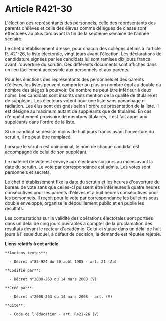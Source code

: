 # Article R421-30

L'élection des représentants des personnels, celle des représentants des parents d'élèves et celle des élèves comme délégués
de classe sont effectuées au plus tard avant la fin de la septième semaine de l'année scolaire. 

Le chef d'établissement dresse, pour chacun des collèges définis à l'article R. 421-26, la liste électorale, vingt jours
avant l'élection. Les déclarations de candidature signées par les candidats lui sont remises dix jours francs avant
l'ouverture du scrutin. Ces différents documents sont affichés dans un lieu facilement accessible aux personnels et aux
parents. 

Pour les élections des représentants des personnels et des parents d'élèves, les listes peuvent comporter au plus un nombre
égal au double du nombre des sièges à pourvoir. Ce nombre ne peut être inférieur à deux noms. Les candidats sont inscrits
sans mention de la qualité de titulaire et de suppléant. Les électeurs votent pour une liste sans panachage ni radiation. Les
élus sont désignés selon l'ordre de présentation de la liste. Il est désigné au maximum autant de suppléants que de
titulaires. En cas d'empêchement provisoire de membres titulaires, il est fait appel aux suppléants dans l'ordre de la
liste. 

Si un candidat se désiste moins de huit jours francs avant l'ouverture du scrutin, il ne peut être remplacé. 

Lorsque le scrutin est uninominal, le nom de chaque candidat est accompagné de celui de son suppléant. 

Le matériel de vote est envoyé aux électeurs six jours au moins avant la date du scrutin. Le vote par correspondance est
admis. Les votes sont personnels et secrets. 

Le chef d'établissement fixe la date du scrutin et les heures d'ouverture du bureau de vote sans que celles-ci puissent être
inférieures à quatre heures consécutives pour les parents d'élèves et à huit heures consécutives pour les personnels. Il
reçoit pour le vote par correspondance les bulletins sous double enveloppe, organise le dépouillement public et en publie les
résultats. 

Les contestations sur la validité des opérations électorales sont portées dans un délai de cinq jours ouvrables à compter de
la proclamation des résultats devant le recteur d'académie. Celui-ci statue dans un délai de huit jours à l'issue duquel, à
défaut de décision, la demande est réputée rejetée.

**Liens relatifs à cet article**

	**Anciens textes**:

	  - Décret n°85-924 du 30 août 1985 - art. 21 (Ab)

	**Codifié par**:

	  - Décret n°2008-263 du 14 mars 2008 (V)

	**Créé par**:

	  - Décret n°2008-263 du 14 mars 2008 - art. (V)

	**Cite**:

	  - Code de l'éducation - art. R421-26 (V)
